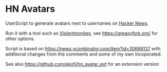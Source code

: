 # HN Avatars
UserScript to generate avatars next to usernames on [Hacker News](https://news.ycombinator.com/). 

Run it with a tool such as [Violentmonkey](https://violentmonkey.github.io/), see https://greasyfork.org/ for other options.

Script is based on https://news.ycombinator.com/item?id=30668137 with additional changes from the comments and some of my own incoporated.

See also https://github.com/ekofi/hn_avatar_ext for an extension version
